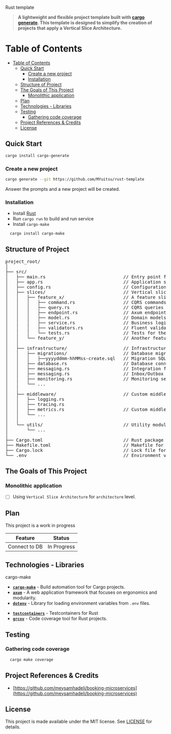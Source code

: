 Rust template
> **A lightweight and flexible project template built with [cargo generate](https://github.com/ashleygwilliams/cargo-generate). This template is designed to simplify the creation of projects that apply a Vertical Slice Architecture.**

# Table of Contents
- [Table of Contents](#table-of-contents)
  - [Quick Start](#quick-start)
    - [Create a new project](#create-a-new-project)
    - [Installation](#installation)
  - [Structure of Project](#structure-of-project)
  - [The Goals of This Project](#the-goals-of-this-project)
    - [Monolithic application](#monolithic-application)
  - [Plan](#plan)
  - [Technologies - Libraries](#technologies---libraries)
  - [Testing](#testing)
    - [Gathering code coverage](#gathering-code-coverage)
  - [Project References \& Credits](#project-references--credits)
  - [License](#license)

## Quick Start

```sh
cargo install cargo-generate
```
### Create a new project
```sh
cargo generate --git https://github.com/MYuitsu/rust-template
```
Answer the prompts and a new project will be created.

### Installation

- Install [Rust](https://www.rust-lang.org/tools/install)
- Run `cargo run` to build and run service
- Install `cargo-make`
```sh
  cargo install cargo-make
```
<!-- - Run installation task ( install dependencies )
- 
```sh
  cargo make install-deps
``` -->

<!-- ### Install Docker and Docker Compose (Optional)

- [Docker](https://docs.docker.com/engine/install/)
- [docker-compose](https://docs.docker.com/compose/install/) -->

## Structure of Project
<pre>
project_root/
│
├── src/
│   ├── main.rs                             // Entry point for the application
│   ├── app.rs                              // Application setup and configuration
│   ├── config.rs                           // Configuration-related structures and functions
│   ├── slices/                             // Vertical slices of the application
│   │   ├── feature_x/                      // A feature slice (e.g., users, orders, etc.)
│   │   │   ├── command.rs                  // CQRS commands for the feature
│   │   │   ├── query.rs                    // CQRS queries for the feature
│   │   │   ├── endpoint.rs                 // Axum endpoints for the feature
│   │   │   ├── model.rs                    // Domain models for the feature
│   │   │   ├── service.rs                  // Business logic for the feature
│   │   │   ├── validators.rs               // Fluent validation logic
│   │   │   └── tests.rs                    // Tests for the feature
│   │   └── feature_y/                      // Another feature slice
│   │
│   ├── infrastructure/                     // Infrastructure concerns
│   │   ├── migrations/                     // Database migrations
│   │   │   ├──yyyyddmm-hhMMss-create.sql   // Migration SQL script
│   │   ├── database.rs                     // Database connection and management
│   │   ├── messaging.rs                    // Integration for authentication
│   │   ├── messaging.rs                    // Inbox/Outbox pattern implementation
│   │   ├── monitoring.rs                   // Monitoring setup (e.g., Prometheus, Grafana)
│   │   └── ...
│   │
│   ├── middleware/                         // Custom middleware for logging, tracing, etc.
│   │   ├── logging.rs
│   │   ├── tracing.rs
│   │   ├── metrics.rs                      // Custom middleware for metrics collection
│   │   └── ...
│   │
│   └── utils/                              // Utility modules
│       └── ...
│
├── Cargo.toml                              // Rust package manifest
├── Makefile.toml                           // Makefile for project
├── Cargo.lock                              // Lock file for dependencies
└── .env                                    // Environment variables for local development
</pre>

## The Goals of This Project

### Monolithic application

- [ ] Using `Vertical Slice Architecture` for `architecture` level.
<!-- - :sparkle: Using `Domain Driven Design (DDD)` to implement all `business processes` in microservices.
- :sparkle: Using `Rabbitmq` on top of `Masstransit` for `Event Driven Architecture` between our microservices.
- :sparkle: Using `gRPC` for `internal communication` between our microservices.
- :sparkle: Using `CQRS` implementation with `MediatR` library.
- :sparkle: Using `Postgres` for `write side` of some microservices.
- :sparkle: Using `MongoDB` for `read side` of some microservices.
- :sparkle: Using `Event Store` for `write side` of Booking-Microservice to store all `historical state` of aggregate.
- :sparkle: Using `Inbox Pattern` for ensuring message idempotency for receiver and `Exactly once Delivery`. 
- :sparkle: Using `Outbox Pattern` for ensuring no message is lost and there is at `At Least One Delivery`.
- :sparkle: Using `Unit Testing` for testing small units and mocking our dependencies with `Nsubstitute`.
- :sparkle: Using `End-To-End Testing` and `Integration Testing` for testing `features` with all dependencies using `testcontainers`.
- :sparkle: Using `Fluent Validation` and a `Validation Pipeline Behaviour` on top of `MediatR`.
- :sparkle: Using `Minimal API` for all endpoints.
- :sparkle: Using `Health Check` for `reporting` the `health` of app infrastructure components.
- :sparkle: Using `Docker-Compose` and `Kubernetes` for our deployment mechanism.
- :sparkle: Using `Kibana` on top of `Serilog` for `logging`.
- :sparkle: Using `OpenTelemetry` for distributed tracing top of `Jaeger`.
- :sparkle: Using `OpenTelemetry` for monitoring top of `Prometteuse` and `Grafana`.
- :sparkle: Using `IdentityServer` for authentication and authorization base on `OpenID-Connect` and `OAuth2`.
- :sparkle: Using `Yarp` as a microservices `gateway`.
- :sparkle: Using `Kubernetes` to achieve efficient `scaling` and ensure `high availability` for each of our microservices.
- :sparkle: Using `Nginx Ingress Controller` for `load balancing` between our microservices top of `Kubernetes`.
- :sparkle: Using `cert-manager` to Configure `TLS` in `kubernetes cluster`. -->

## Plan

This project is a work in progress

| Feature           | Status         |
| ----------------- | -------------- |
| Connect to DB     | In Progress    |




<!-- // TODO -->

<!-- > 🌀This project is a work in progress, new features will be added over time.🌀

I will try to register future goals and additions in the [Issues](https://github.com/meysamhadeli/booking-microservices/issues) section of this repository.

High-level plan is represented in the table

| Feature           | Status         |
| ----------------- | -------------- |
| API Gateway       | Completed ✔️   |
| Identity Service  | Completed ✔️   |
| Flight Service    | Completed ✔️   |
| Passenger Service | Completed ✔️   |
| Booking Service   | Completed ✔️   |
| Building Blocks   | Completed ✔️   | -->

## Technologies - Libraries

cargo-make

-  **[`cargo-make`](https://github.com/sagiegurari/cargo-make)** - Build automation tool for Cargo projects.
-  **[`axum`](https://github.com/tokio-rs/axum)** - A web application framework that focuses on ergonomics and modularity.
-  **[`dotenv`](https://github.com/dotenv-rs/dotenv)** - Library for loading environment variables from `.env` files.
<!-- - ✔️ **[`MVC Versioning API`](https://github.com/microsoft/aspnet-api-versioning)** - Set of libraries which add service API versioning to ASP.NET Web API, OData with ASP.NET Web API, and ASP.NET Core
- ✔️ **[`EF Core`](https://github.com/dotnet/efcore)** - Modern object-database mapper for .NET. It supports LINQ queries, change tracking, updates, and schema migrations
- ✔️ **[`Masstransit`](https://github.com/MassTransit/MassTransit)** - Distributed Application Framework for .NET.
- ✔️ **[`MediatR`](https://github.com/jbogard/MediatR)** - Simple, unambitious mediator implementation in .NET.
- ✔️ **[`FluentValidation`](https://github.com/FluentValidation/FluentValidation)** - Popular .NET validation library for building strongly-typed validation rules
- ✔️ **[`Swagger & Swagger UI`](https://github.com/domaindrivendev/Swashbuckle.AspNetCore)** - Swagger tools for documenting API's built on ASP.NET Core
- ✔️ **[`Serilog`](https://github.com/serilog/serilog)** - Simple .NET logging with fully-structured events
- ✔️ **[`Polly`](https://github.com/App-vNext/Polly)** - Polly is a .NET resilience and transient-fault-handling library that allows developers to express policies such as Retry, Circuit Breaker, Timeout, Bulkhead Isolation, and Fallback in a fluent and thread-safe manner
- ✔️ **[`Scrutor`](https://github.com/khellang/Scrutor)** - Assembly scanning and decoration extensions for Microsoft.Extensions.DependencyInjection
- ✔️ **[`Opentelemetry-dotnet`](https://github.com/open-telemetry/opentelemetry-dotnet)** - The OpenTelemetry .NET Client
- ✔️ **[`DuendeSoftware IdentityServer`](https://github.com/DuendeSoftware/IdentityServer)** - The most flexible and standards-compliant OpenID Connect and OAuth 2.x framework for ASP.NET Core
- ✔️ **[`EasyCaching`](https://github.com/dotnetcore/EasyCaching)** - Open source caching library that contains basic usages and some advanced usages of caching which can help us to handle caching more easier.
- ✔️ **[`Mapster`](https://github.com/MapsterMapper/Mapster)** - Convention-based object-object mapper in .NET.
- ✔️ **[`Hellang.Middleware.ProblemDetails`](https://github.com/khellang/Middleware/tree/master/src/ProblemDetails)** - A middleware for handling exception in .Net Core
- ✔️ **[`NewId`](https://github.com/phatboyg/NewId)** - NewId can be used as an embedded unique ID generator that produces 128 bit (16 bytes) sequential IDs
- ✔️ **[`Yarp`](https://github.com/microsoft/reverse-proxy)** - Reverse proxy toolkit for building fast proxy servers in .NET
- ✔️ **[`Tye`](https://github.com/dotnet/tye)** - Developer tool that makes developing, testing, and deploying microservices and distributed applications easier
- ✔️ **[`gRPC-dotnet`](https://github.com/grpc/grpc-dotnet)** - gRPC functionality for .NET.
- ✔️ **[`EventStore`](https://github.com/EventStore/EventStore)** - The open-source, functional database with Complex Event Processing.
- ✔️ **[`MongoDB.Driver`](https://github.com/mongodb/mongo-csharp-driver)** - .NET Driver for MongoDB.
- ✔️ **[`xUnit.net`](https://github.com/xunit/xunit)** - A free, open source, community-focused unit testing tool for the .NET Framework.
- ✔️ **[`Respawn`](https://github.com/jbogard/Respawn)** - Respawn is a small utility to help in resetting test databases to a clean state.
- ✔️ **[`Testcontainers`](https://github.com/testcontainers/testcontainers-dotnet)** - Testcontainers for .NET is a library to support tests with throwaway instances of Docker containers.
- ✔️ **[`K6`](https://github.com/grafana/k6)** - Modern load testing for developers and testers in the DevOps era. -->
- **[`testcontainers`](https://github.com/testcontainers/testcontainers-rs)** - Testcontainers for Rust
- **[`grcov`](https://github.com/mozilla/grcov)** - Code coverage tool for Rust projects.


## Testing

### Gathering code coverage

```sh
  cargo make coverage
```

## Project References & Credits

- [https://github.com/meysamhadeli/booking-microservices](https://github.com/meysamhadeli/booking-microservices)

## License
This project is made available under the MIT license. See [LICENSE](https://github.com/meysamhadeli/booking-microservices/blob/main/LICENSE) for details.